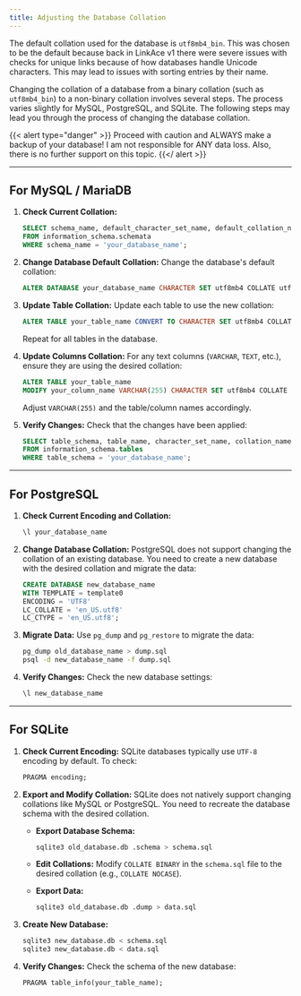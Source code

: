 ```yaml
---
title: Adjusting the Database Collation
---
```


The default collation used for the database is `utf8mb4_bin`. This was chosen to be the default because back in LinkAce v1 there were severe issues with checks for unique links because of how databases handle Unicode characters. This may lead to issues with sorting entries by their name.

Changing the collation of a database from a binary collation (such as `utf8mb4_bin`) to a non-binary collation involves several steps. The process varies slightly for MySQL, PostgreSQL, and SQLite. The following steps may lead you through the process of changing the database collation.

{{< alert type="danger" >}}
Proceed with caution and ALWAYS make a backup of your database! I am not responsible for ANY data loss. Also, there is no further support on this topic.
{{</ alert >}}

---

## For MySQL / MariaDB

1. **Check Current Collation:**

   ```sql
   SELECT schema_name, default_character_set_name, default_collation_name
   FROM information_schema.schemata
   WHERE schema_name = 'your_database_name';
   ```

2. **Change Database Default Collation:**
   Change the database's default collation:

   ```sql
   ALTER DATABASE your_database_name CHARACTER SET utf8mb4 COLLATE utf8mb4_general_ci;
   ```

3. **Update Table Collation:**
   Update each table to use the new collation:

   ```sql
   ALTER TABLE your_table_name CONVERT TO CHARACTER SET utf8mb4 COLLATE utf8mb4_general_ci;
   ```

   Repeat for all tables in the database.

4. **Update Columns Collation:**
   For any text columns (`VARCHAR`, `TEXT`, etc.), ensure they are using the desired collation:

   ```sql
   ALTER TABLE your_table_name
   MODIFY your_column_name VARCHAR(255) CHARACTER SET utf8mb4 COLLATE utf8mb4_general_ci;
   ```

   Adjust `VARCHAR(255)` and the table/column names accordingly.

5. **Verify Changes:**
   Check that the changes have been applied:

   ```sql
   SELECT table_schema, table_name, character_set_name, collation_name
   FROM information_schema.tables
   WHERE table_schema = 'your_database_name';
   ```

---

## For PostgreSQL

1. **Check Current Encoding and Collation:**

   ```sql
   \l your_database_name
   ```

2. **Change Database Collation:**
   PostgreSQL does not support changing the collation of an existing database. You need to create a new database with the desired collation and migrate the data:

   ```sql
   CREATE DATABASE new_database_name
   WITH TEMPLATE = template0
   ENCODING = 'UTF8'
   LC_COLLATE = 'en_US.utf8'
   LC_CTYPE = 'en_US.utf8';
   ```

3. **Migrate Data:**
   Use `pg_dump` and `pg_restore` to migrate the data:

   ```bash
   pg_dump old_database_name > dump.sql
   psql -d new_database_name -f dump.sql
   ```

4. **Verify Changes:**
   Check the new database settings:

   ```sql
   \l new_database_name
   ```

---

## For SQLite

1. **Check Current Encoding:**
   SQLite databases typically use `UTF-8` encoding by default. To check:

   ```sql
   PRAGMA encoding;
   ```

2. **Export and Modify Collation:**
   SQLite does not natively support changing collations like MySQL or PostgreSQL. You need to recreate the database schema with the desired collation.

    * **Export Database Schema:**

      ```bash
      sqlite3 old_database.db .schema > schema.sql
      ```

    * **Edit Collations:**
      Modify `COLLATE BINARY` in the `schema.sql` file to the desired collation (e.g., `COLLATE NOCASE`).

    * **Export Data:**

      ```bash
      sqlite3 old_database.db .dump > data.sql
      ```

3. **Create New Database:**

   ```bash
   sqlite3 new_database.db < schema.sql
   sqlite3 new_database.db < data.sql
   ```

4. **Verify Changes:**
   Check the schema of the new database:

   ```sql
   PRAGMA table_info(your_table_name);
   ```
